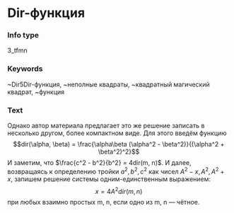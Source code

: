 # Dir-функция
### Info type
3_tfmn
### Keywords
~Dir5Dir-функция, ~неполные квадраты, ~квадратный магический квадрат, ~функция
### Text
Однако автор материала предлагает это же решение записать в несколько другом, более компактном виде. Для этого введём функцию
$$dir(\alpha, \beta) = \frac{\alpha\beta (\alpha^2 - \beta^2)}{(\alpha^2 + \beta^2)^2}$$
И заметим, что $\frac{c^2 - b^2}{b^2} = 4dir(m, n)$. И далее, возвращаясь к определению тройки $a^2, b^2, c^2$ как чисел $A^2 - x, A^2, A^2 + x$, запишем решение системы одним-единственным выражением:
$$x = 4A^2dir(m, n)$$
при любых взаимно простых m, n, если одно из m, n — чётное.
```
